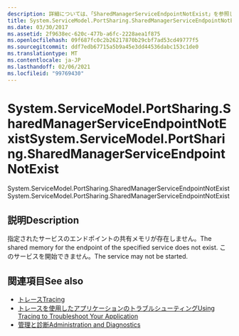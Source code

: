 ```yaml
---
description: 詳細については、「SharedManagerServiceEndpointNotExist」を参照してください。
title: System.ServiceModel.PortSharing.SharedManagerServiceEndpointNotExist
ms.date: 03/30/2017
ms.assetid: 2f9638ec-620c-477b-a6fc-2228aea1f875
ms.openlocfilehash: 09f687fc0c2b26217870b29cbf7ad53cd49777f5
ms.sourcegitcommit: ddf7edb67715a5b9a45e3dd44536dabc153c1de0
ms.translationtype: MT
ms.contentlocale: ja-JP
ms.lasthandoff: 02/06/2021
ms.locfileid: "99769430"
---
```

# <a name="systemservicemodelportsharingsharedmanagerserviceendpointnotexist"></a><span data-ttu-id="eedca-103">System.ServiceModel.PortSharing.SharedManagerServiceEndpointNotExist</span><span class="sxs-lookup"><span data-stu-id="eedca-103">System.ServiceModel.PortSharing.SharedManagerServiceEndpointNotExist</span></span>

<span data-ttu-id="eedca-104">System.ServiceModel.PortSharing.SharedManagerServiceEndpointNotExist</span><span class="sxs-lookup"><span data-stu-id="eedca-104">System.ServiceModel.PortSharing.SharedManagerServiceEndpointNotExist</span></span>  
  
## <a name="description"></a><span data-ttu-id="eedca-105">説明</span><span class="sxs-lookup"><span data-stu-id="eedca-105">Description</span></span>  

 <span data-ttu-id="eedca-106">指定されたサービスのエンドポイントの共有メモリが存在しません。</span><span class="sxs-lookup"><span data-stu-id="eedca-106">The shared memory for the endpoint of the specified service does not exist.</span></span> <span data-ttu-id="eedca-107">このサービスを開始できません。</span><span class="sxs-lookup"><span data-stu-id="eedca-107">The service may not be started.</span></span>  
  
## <a name="see-also"></a><span data-ttu-id="eedca-108">関連項目</span><span class="sxs-lookup"><span data-stu-id="eedca-108">See also</span></span>

- [<span data-ttu-id="eedca-109">トレース</span><span class="sxs-lookup"><span data-stu-id="eedca-109">Tracing</span></span>](index.md)
- [<span data-ttu-id="eedca-110">トレースを使用したアプリケーションのトラブルシューティング</span><span class="sxs-lookup"><span data-stu-id="eedca-110">Using Tracing to Troubleshoot Your Application</span></span>](using-tracing-to-troubleshoot-your-application.md)
- [<span data-ttu-id="eedca-111">管理と診断</span><span class="sxs-lookup"><span data-stu-id="eedca-111">Administration and Diagnostics</span></span>](../index.md)
